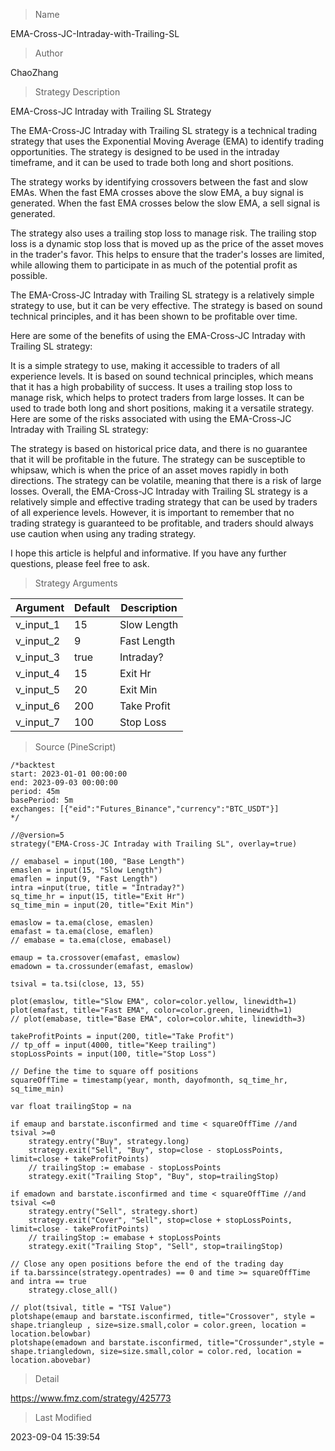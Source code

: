
> Name

EMA-Cross-JC-Intraday-with-Trailing-SL

> Author

ChaoZhang

> Strategy Description

EMA-Cross-JC Intraday with Trailing SL Strategy

The EMA-Cross-JC Intraday with Trailing SL strategy is a technical trading strategy that uses the Exponential Moving Average (EMA) to identify trading opportunities. The strategy is designed to be used in the intraday timeframe, and it can be used to trade both long and short positions.

The strategy works by identifying crossovers between the fast and slow EMAs. When the fast EMA crosses above the slow EMA, a buy signal is generated. When the fast EMA crosses below the slow EMA, a sell signal is generated.

The strategy also uses a trailing stop loss to manage risk. The trailing stop loss is a dynamic stop loss that is moved up as the price of the asset moves in the trader's favor. This helps to ensure that the trader's losses are limited, while allowing them to participate in as much of the potential profit as possible.

The EMA-Cross-JC Intraday with Trailing SL strategy is a relatively simple strategy to use, but it can be very effective. The strategy is based on sound technical principles, and it has been shown to be profitable over time.

Here are some of the benefits of using the EMA-Cross-JC Intraday with Trailing SL strategy:

It is a simple strategy to use, making it accessible to traders of all experience levels.
It is based on sound technical principles, which means that it has a high probability of success.
It uses a trailing stop loss to manage risk, which helps to protect traders from large losses.
It can be used to trade both long and short positions, making it a versatile strategy.
Here are some of the risks associated with using the EMA-Cross-JC Intraday with Trailing SL strategy:

The strategy is based on historical price data, and there is no guarantee that it will be profitable in the future.
The strategy can be susceptible to whipsaw, which is when the price of an asset moves rapidly in both directions.
The strategy can be volatile, meaning that there is a risk of large losses.
Overall, the EMA-Cross-JC Intraday with Trailing SL strategy is a relatively simple and effective trading strategy that can be used by traders of all experience levels. However, it is important to remember that no trading strategy is guaranteed to be profitable, and traders should always use caution when using any trading strategy.

I hope this article is helpful and informative. If you have any further questions, please feel free to ask.

> Strategy Arguments



|Argument|Default|Description|
|----|----|----|
|v_input_1|15|Slow Length|
|v_input_2|9|Fast Length|
|v_input_3|true|Intraday?|
|v_input_4|15|Exit Hr|
|v_input_5|20|Exit Min|
|v_input_6|200|Take Profit|
|v_input_7|100|Stop Loss|


> Source (PineScript)

``` pinescript
/*backtest
start: 2023-01-01 00:00:00
end: 2023-09-03 00:00:00
period: 45m
basePeriod: 5m
exchanges: [{"eid":"Futures_Binance","currency":"BTC_USDT"}]
*/

//@version=5
strategy("EMA-Cross-JC Intraday with Trailing SL", overlay=true)

// emabasel = input(100, "Base Length")
emaslen = input(15, "Slow Length")
emaflen = input(9, "Fast Length")
intra =input(true, title = "Intraday?")
sq_time_hr = input(15, title="Exit Hr")
sq_time_min = input(20, title="Exit Min")

emaslow = ta.ema(close, emaslen)
emafast = ta.ema(close, emaflen)
// emabase = ta.ema(close, emabasel)

emaup = ta.crossover(emafast, emaslow)
emadown = ta.crossunder(emafast, emaslow)

tsival = ta.tsi(close, 13, 55)

plot(emaslow, title="Slow EMA", color=color.yellow, linewidth=1)
plot(emafast, title="Fast EMA", color=color.green, linewidth=1)
// plot(emabase, title="Base EMA", color=color.white, linewidth=3)

takeProfitPoints = input(200, title="Take Profit")
// tp_off = input(4000, title="Keep trailing")
stopLossPoints = input(100, title="Stop Loss")

// Define the time to square off positions
squareOffTime = timestamp(year, month, dayofmonth, sq_time_hr, sq_time_min)

var float trailingStop = na

if emaup and barstate.isconfirmed and time < squareOffTime //and tsival >=0
    strategy.entry("Buy", strategy.long)
    strategy.exit("Sell", "Buy", stop=close - stopLossPoints, limit=close + takeProfitPoints)
    // trailingStop := emabase - stopLossPoints
    strategy.exit("Trailing Stop", "Buy", stop=trailingStop)

if emadown and barstate.isconfirmed and time < squareOffTime //and tsival <=0
    strategy.entry("Sell", strategy.short)
    strategy.exit("Cover", "Sell", stop=close + stopLossPoints, limit=close - takeProfitPoints)
    // trailingStop := emabase + stopLossPoints
    strategy.exit("Trailing Stop", "Sell", stop=trailingStop)

// Close any open positions before the end of the trading day
if ta.barssince(strategy.opentrades) == 0 and time >= squareOffTime and intra == true
    strategy.close_all()

// plot(tsival, title = "TSI Value")
plotshape(emaup and barstate.isconfirmed, title="Crossover", style = shape.triangleup , size=size.small,color = color.green, location = location.belowbar)
plotshape(emadown and barstate.isconfirmed, title="Crossunder",style = shape.triangledown, size=size.small,color = color.red, location = location.abovebar)

```

> Detail

https://www.fmz.com/strategy/425773

> Last Modified

2023-09-04 15:39:54
